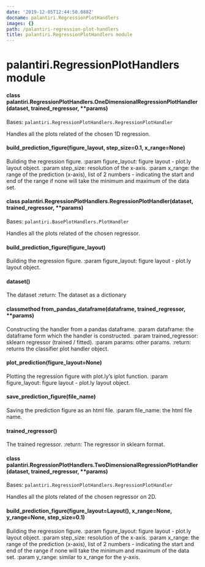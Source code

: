 ```yaml
---
date: '2019-12-05T12:44:50.088Z'
docname: palantiri.RegressionPlotHandlers
images: {}
path: /palantiri-regression-plot-handlers
title: palantiri.RegressionPlotHandlers module
---
```


# palantiri.RegressionPlotHandlers module


#### class palantiri.RegressionPlotHandlers.OneDimensionalRegressionPlotHandler(dataset, trained_regressor, \*\*params)
Bases: `palantiri.RegressionPlotHandlers.RegressionPlotHandler`

Handles all the plots related of the chosen 1D regression.


#### build_prediction_figure(figure_layout, step_size=0.1, x_range=None)
Building the regression figure.
:param figure_layout: figure layout - plot.ly layout object.
:param step_size: resolution of the x-axis.
:param x_range: the range of the prediction (x-axis),
list of 2 numbers - indicating the start and end of the range
if none will take the minimum and maximum of the data set.


#### class palantiri.RegressionPlotHandlers.RegressionPlotHandler(dataset, trained_regressor, \*\*params)
Bases: `palantiri.BasePlotHandlers.PlotHandler`

Handles all the plots related of the chosen regressor.


#### build_prediction_figure(figure_layout)
Building the regression figure.
:param figure_layout: figure layout - plot.ly layout object.


#### dataset()
The dataset
:return: The dataset as a dictionary


#### classmethod from_pandas_dataframe(dataframe, trained_regressor, \*\*params)
Constructing the handler from a pandas dataframe.
:param dataframe: the dataframe form which the handler is constructed.
:param trained_regressor: sklearn regressor (trained / fitted).
:param params: other params.
:return: returns the classifier plot handler object.


#### plot_prediction(figure_layout=None)
Plotting the regression figure with plot.ly’s iplot function.
:param figure_layout: figure layout - plot.ly layout object.


#### save_prediction_figure(file_name)
Saving the prediction figure as an html file.
:param file_name: the html file name.


#### trained_regressor()
The trained regressor.
:return: The regressor in sklearn format.


#### class palantiri.RegressionPlotHandlers.TwoDimensionalRegressionPlotHandler(dataset, trained_regressor, \*\*params)
Bases: `palantiri.RegressionPlotHandlers.RegressionPlotHandler`

Handles all the plots related of the chosen regressor on 2D.


#### build_prediction_figure(figure_layout=Layout(), x_range=None, y_range=None, step_size=0.1)
Building the regression figure.
:param figure_layout: figure layout - plot.ly layout object.
:param step_size: resolution of the x-axis.
:param x_range: the range of the prediction (x-axis),
list of 2 numbers - indicating the start and end of the range
if none will take the minimum and maximum of the data set.
:param y_range: similar to x_range for the y-axis.
